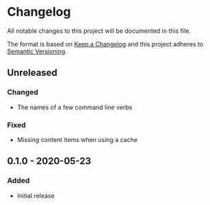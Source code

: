 # Changelog

All notable changes to this project will be documented in this file.

The format is based on [Keep a Changelog](http://keepachangelog.com/en/1.0.0/) and this project adheres to [Semantic Versioning](http://semver.org/spec/v2.0.0.html).

## Unreleased

### Changed

- The names of a few command line verbs

### Fixed

- Missing content items when using a cache

## 0.1.0 - 2020-05-23

### Added

- Initial release
